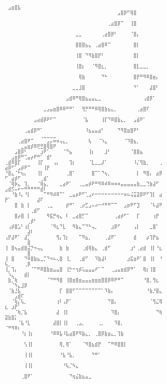


⠀⠀⠀⠀⠀⠀⠀⠀⠀⠀⠀⠀⠀⠀⠀⠀⠀⠀⠀⠀⠀⠀⠀⠀⠀⠀⠀⠀⠀⠀⠀⠀⠀⠀  ⠀⣠⣶⣿⣧⠀⠀⠀⠀⠀⠀⠀⠀⠀⠀⠀⠀⠀⠀⠀⠀⠀⠀⠀⠀⠀⠀⠀⠀
⠀⠀⠀⠀⠀⠀⠀⠀⠀⠀⠀⠀⠀⠀⠀⠀⠀⠀⠀⠀⠀⠀⠀⠀⠀⠀⠀⠀⠀⠀⠀⠀⠀⠀⠀⣠⣿⡿⠋⢿⣿⠀⠀⠀⠀⠀⠀⠀⠀⠀⠀⠀⠀⠀⠀⠀⠀⠀⠀⠀⠀⠀⠀⠀⠀
⠀⠀⠀⠀⠀⠀⠀⠀⠀⠀⠀⠀⠀⠀⠀⠀⠀⠀⠀⠀⠀⠀⠀⠀⠀⠀⠀⠀⠀⠀⠀⠀⢀⣴⣿⡿⠉⠀⠀⢸⣿⠀⠀⠀⠀⠀⠀⠀⠀⠀⠀⠀⠀⠀⠀⠀⠀⠀⠀⠀⠀⠀⠀⠀⠀
⠀⠀⠀⠀⠀⠀⠀⠀⠀⠀⠀⠀⠀⠀⠀⠀⠀⠀⠀⠀⠀⠀⣀⣀⠀⠀⠀⠀⠀⠀⢀⣴⣿⡿⠃⠀⠀⠀⠀⠈⣿⡄⠀⠀⠀⠀⠀⠀⠀⠀⠀⠀⠀⠀⠀⠀⠀⠀⠀⠀⠀⠀⠀⠀⠀
⠀⠀⠀⠀⠀⠀⠀⠀⠀⠀⠀⠀⠀⠀⠀⠀⠀⠀⠀⠀⠀⠀⣿⣿⣿⣦⣄⠀⢀⣴⣿⠿⠉⠀⠀⠀⠀⠀⠀⠀⣿⡇⠀⠀⠀⠀⠀⠀⠀⠀⠀⠀⠀⠀⠀⠀⠀⠀⠀⠀⠀⠀⠀⠀⠀
⠀⠀⠀⠀⠀⠀⠀⠀⠀⠀⠀⠀⠀⠀⠀⠀⠀⠀⠀⠀⠀⠀⢸⣿⠀⠙⠻⣷⣿⡟⠃⠀⠀⠀⠀⠀⠀⠀⠀⠀⣿⡇⠀⠀⠀⠀⠀⠀⠀⠀⠀⠀⠀⠀⠀⠀⠀⠀⠀⠀⠀⠀⠀⠀⠀
⠀⠀⠀⠀⠀⠀⠀⠀⠀⠀⠀⠀⠀⠀⠀⠀⠀⠀⠀⠀⠀⠀⢸⣿⡆⠀⠀⠈⠻⣿⣆⡀⠀⠀⠀⠀⠀⠀⠀⠀⣿⣇⣀⣀⡀⠀⠀⠀⠀⠀⠀⠀⠀⠀⠀⠀⠀⠀⠀⠀⠀⠀⠀⠀⠀
⠀⠀⠀⠀⠀⠀⠀⠀⠀⠀⠀⠀⠀⠀⠀⠀⠀⠀⠀⠀⠀⠀⠀⢿⣷⠀⠀⠀⠀⠀⠙⠓⠀⠀⠀⠀⠀⠀⠀⠀⣿⡟⠛⠻⠿⣿⣶⡄⠀⠀⠀⠀⠀⠀⠀⠀⠀⠀⠀⠀⠀⠀⠀⠀⠀
⠀⠀⠀⠀⠀⠀⠀⠀⠀⠀⠀⠀⠀⠀⠀⠀⠀⠀⠀⠀⠀⣀⣀⣸⣿⠀⠀⠀⠀⠀⠀⠀⠀⠀⠀⠀⠀⠀⠀⠀⠙⠁⠀⠀⠀⣼⣿⠃⠀⠀⠀⠀⠀⠀⠀⠀⠀⠀⠀⠀⠀⠀⠀⠀⠀
⠀⠀⠀⠀⠀⠀⠀⠀⠀⠀⠀⠀⠀⠀⠀⠀⠀⠀⠀⣠⣾⠿⠛⢿⣿⣦⣤⣤⣄⣀⠀⠀⠀⠀⠀⠀⠀⠀⠀⠀⠀⠀⠀⢠⣾⡿⠁⠀⠀⠀⠀⠀⠀⠀⠀⠀⠀⠀⠀⠀⠀⠀⠀⠀⠀
⠀⠀⠀⠀⠀⠀⠀⠀⠀⠀⠀⠀⣀⣠⣤⣶⣿⠿⠿⠛⠛⠁⠀⠀⢻⡛⠛⠛⠿⢿⣿⣷⣦⣄⡀⠀⠀⠀⠀⠀⠀⢀⣴⣿⠏⠀⠀⠀⠀⠀⠀⠀⠀⠀⠀⠀⠀⠀⠀⠀⠀⠀⠀⠀⠀
⠀⠀⠀⠀⠀⠀⠀⠀⠀⣠⣴⣾⡿⠟⠋⠉⠀⠀⠀⠀⠀⠀⠀⠀⠈⣧⠀⠀⠀⠀⢸⡏⠙⠿⣿⣷⣄⡀⠀⠀⣠⣾⠟⠁⠀⠀⠀⠀⠀⠀⠀⠀⠀⠀⠀⠀⠀⠀⠀⠀⠀⠀⠀⠀⠀
⠀⠀⠀⠀⠀⠀⢀⣤⣾⡿⠛⠁⠀⠀⠀⠀⠀⠀⠀⠀⠀⠀⠀⠀⠀⠸⣦⣤⣤⣴⠃⠀⠀⠀⠀⠙⠻⣿⣶⣿⠟⠃⠀⠀⠀⠀⠀⠀⠀⠀⠀⠀⠀⠀⠀⠀⠀⠀⠀⠀⢀⣀⣀⣀⣀
⠀⠀⠀⠀⢀⣴⣿⠟⠉⠀⠀⠀⠀⣠⡤⠶⠶⢤⣄⡀⠀⠀⠀⠀⠀⠀⢧⠀⠀⠈⠱⣄⠀⠀⠀⠀⠀⠈⠹⣿⣦⡀⠀⠀⠀⠀⠀⠀⠀⠀⠀⠀⠀⠀⣀⣤⣶⡾⠿⢟⣛⣿⢿⣿⠟
⠀⠀⠀⣠⣿⡿⠃⠀⠀⠀⠀⣰⠟⠁⠀⠀⠀⠀⠈⠙⣦⠀⠀⠀⠀⠀⢸⡆⠀⠀⠀⣸⠃⠀⠀⠀⠀⠀⠀⠈⣿⣿⣦⠀⠀⠀⠀⠀⠀⠀⠀⣠⣶⡿⠛⢉⣤⡴⠟⠛⠁⠀⣾⠃⠀
⢀⣾⠿⣿⡏⠀⠀⠀⠀⠀⢸⡏⠀⠀⠀⢠⡄⠀⠀⠀⢹⡆⠀⠀⠀⠀⠈⣇⣀⣀⡼⠁⠀⠀⠀⠀⠀⠀⠀⠀⠸⡌⢻⣷⡀⠀⠀⠀⢀⣴⡿⠋⠁⣠⡾⠟⠉⠀⠀⠀⠀⢸⡟⠀⠀
⠘⣿⣄⠈⠓⢦⡄⠀⠀⠀⢸⡇⠀⠀⠀⠀⠀⠀⠀⢀⣿⠁⠀⠀⠀⠀⠀⣿⠉⠁⠙⢦⡀⠀⠀⠀⠀⠀⠀⠀⠀⡇⠀⠻⣿⡄⠀⣴⡿⠋⠀⣴⡾⠋⠀⠀⠀⠀⠀⠀⢀⣾⠁⠀⠀
⠀⠈⢿⡷⣄⠀⢹⡀⠀⠀⠈⢿⣦⡀⠀⠀⠀⣀⣴⠟⠁⠀⠀⢀⣀⣤⡾⠟⠛⠻⠿⠾⠿⠶⠶⠶⣤⣤⣤⣤⣤⣷⣀⣀⢙⣷⣼⠋⠀⣠⣾⡫⠤⠖⠒⠛⠛⠛⠛⠛⣾⠇⠀⠀⠀
⠀⠀⠘⣷⠸⡄⠘⡇⠀⠀⠀⠀⠉⠛⠻⠾⠿⠉⠁⠀⣀⣤⡶⠟⠋⢁⣠⠖⠒⠒⠒⠒⠒⠒⠒⠒⠒⠶⠦⢬⣭⣽⡿⠟⠋⢹⡇⠀⣴⡟⠁⠀⠀⠀⠀⠀⠀⠀⠀⣼⠏⠀⠀⠀⠀
⠀⠀⠀⣿⠀⣷⠀⡇⠀⠀⠀⠀⠀⢀⣀⠀⠀⠀⠀⡾⠛⠁⠀⢀⡴⣋⣠⠤⠴⠒⠚⠛⠛⠉⠉⠀⠀⣠⡶⠟⠋⣹⠀⠀⠀⠈⠧⣼⠟⠀⠀⠀⠀⠀⠀⠀⠀⢀⣾⠋⠀⠀⠀⠀⠀
⠀⠀⠀⣿⡴⣿⠀⡇⠀⠀⠀⠀⠀⠻⣯⡛⢶⣄⠀⠇⠀⣀⣴⣿⡋⠉⠀⠀⠀⠀⠀⠀⠀⠀⢀⣴⡾⠋⠁⠀⠀⡏⠀⠀⠀⠀⢰⡟⠀⠀⠀⠀⠀⠀⠀⠀⢀⡾⠃⠀⠀⠀⠀⠀⠀
⠀⢠⡾⣿⣡⠃⢰⡇⠀⠀⠀⠀⠀⠀⠈⠻⣆⠙⣇⠀⠀⠻⣷⣄⠉⠙⠓⢤⡀⠀⠀⠀⠀⣰⡿⠋⠀⠀⠀⠀⢠⡇⠀⠀⠀⣀⣿⠁⠀⠀⠀⠀⠀⠀⠀⠀⣼⠇⠀⠀⠀⠀⠀⠀⠀
⢠⡟⣼⠟⠁⠀⣼⡁⠀⠀⠀⠀⠀⠀⠀⠀⢻⡄⢹⡆⠀⠀⠀⠉⠻⣦⡀⠀⠀⠀⠀⢀⣼⠟⠁⠀⠀⠀⠀⠀⣾⠀⠀⠀⡴⢹⡟⣦⠀⠀⠀⠀⠀⠀⠀⠀⣿⠀⠀⠀⠀⠀⠀⠀⠀
⢸⠀⣿⢦⣤⣾⣿⣬⡙⠲⢤⣄⠀⠀⠀⠀⠀⣷⠀⣷⠀⠀⠀⠀⢀⣾⢿⣷⣄⠀⢀⣾⠋⠀⠀⠀⠀⠀⠀⣰⠃⢀⣴⣾⠀⢸⡇⠘⣆⠀⠀⠀⠀⠀⠀⠀⣿⠀⠀⠀⠀⠀⠀⠀⠀
⢸⠀⣿⠀⠀⠀⠙⠿⣿⣷⣦⣀⡉⠙⠲⠦⢄⣿⠀⢸⡀⠀⠀⢀⣾⠋⠀⠀⠹⣷⣼⠇⠀⠀⠀⠀⠀⠀⣰⣯⣶⠟⠁⣿⠀⢸⡇⠀⠘⢧⡀⠀⠀⠀⠀⢀⡿⠀⠀⠀⠀⠀⠀⠀⠀
⢸⡀⢹⡄⠀⠀⠀⠀⠈⠉⠛⠿⣿⣷⣶⣤⣤⣿⠀⢸⡓⠒⢲⡾⢥⣤⣤⣤⠞⠁⠉⠀⠀⢀⣠⣤⣶⣾⡿⠛⠁⠀⠀⢿⡆⢸⣿⠀⠀⠀⠱⣄⠀⠀⠀⣾⡇⠀⠀⠀⠀⠀⠀⠀⠀
⠀⣷⡈⢷⠀⠀⠀⠀⠀⠀⠀⠀⠀⠈⠙⠛⠻⣿⠀⢸⣿⣶⣿⣶⣤⣤⣤⣶⣶⣶⣿⣿⡿⠿⠟⠛⠉⠀⠀⠀⠀⠀⠀⠘⣿⡀⢻⣆⠀⠀⠀⠈⠳⣄⣸⡿⠀⠀⠀⠀⠀⠀⠀⠀⠀
⠀⠈⣷⣘⣧⠀⠀⠀⠀⠀⠀⠀⠀⠀⠀⠀⠀⡏⠀⣿⣿⠋⠉⠉⠉⠉⠉⠉⠉⠉⠁⠹⣷⡄⠀⠀⠀⠀⠀⠀⠀⠀⠀⠀⠘⣷⡘⣿⣄⠀⠀⠀⣠⣾⠏⠀⠀⠀⠀⠀⠀⠀⠀⠀⠀
⠀⠀⠈⢷⡌⢧⡀⠀⠀⠀⠀⠀⠀⠀⠀⠀⢰⠇⢠⡟⠁⠀⠀⠀⠀⠀⠀⠀⠀⠀⠀⠀⠙⣿⡄⠀⠀⠀⠀⠀⠀⠀⠀⠀⠀⠈⢻⣌⢿⣆⠀⣰⡟⠁⠀⠀⠀⠀⠀⠀⠀⠀⠀⠀⠀
⠀⠀⠀⠈⢷⡈⣧⠀⠀⠀⠀⠀⠀⠀⠀⠀⣼⠀⢸⡇⠀⠀⠀⠀⠀⠀⠀⠀⠀⠀⠀⠀⠀⠹⣿⡄⠀⠀⠀⠀⠀⠀⠀⠀⠀⠀⠀⠙⢷⣽⣷⣿⡅⠀⠀⠀⠀⠀⠀⠀⠀⠀⠀⠀⠀
⠀⠀⠀⠀⠈⣧⠘⣇⠀⠀⠀⠀⠀⠀⠀⣼⣿⡇⢸⡇⠀⠀⢀⣠⡀⠀⠀⠀⠀⢀⡀⠀⠀⠀⠹⣿⡀⠀⠀⠀⠀⠀⠀⠀⠀⠀⠀⠀⠀⠈⠛⠻⠿⠆⠀⠀⠀⠀⠀⠀⠀⠀⠀⠀⠀
⠀⠀⠀⠀⠀⠘⡆⢸⡆⠀⠀⠀⠀⠀⠘⠿⠿⣧⠸⣧⣴⣿⠟⠻⣷⣄⡀⠀⢀⣿⡿⣷⣶⣄⡀⢹⣷⠀⠀⠀⠀⠀⠀⠀⠀⠀⠀⠀⠀⠀⠀⠀⠀⠀⠀⠀⠀⠀⠀⠀⠀⠀⠀⠀⠀
⠀⠀⠀⠀⠀⠀⢣⢸⡇⠀⠀⠀⠀⠀⠀⠀⠀⢿⡀⢿⠁⠀⠀⠀⠈⠻⣿⣦⣾⡟⠀⠀⠉⠛⠿⣿⣿⡇⠀⠀⠀⠀⠀⠀⠀⠀⠀⠀⠀⠀⠀⠀⠀⠀⠀⠀⠀⠀⠀⠀⠀⠀⠀⠀⠀
⠀⠀⠀⠀⠀⠀⢸⢸⡇⠀⠀⠀⠀⠀⠀⠀⠀⠘⣧⠘⣧⡀⠀⠀⠀⠀⠀⠙⠛⠁⠀⠀⠀⠀⠀⠀⠀⠀⠀⠀⠀⠀⠀⠀⠀⠀⠀⠀⠀⠀⠀⠀⠀⠀⠀⠀⠀⠀⠀⠀⠀⠀⠀⠀⠀
⠀⠀⠀⠀⠀⠀⢸⢸⡇⠀⠀⠀⠀⠀⠀⠀⠀⠀⠘⢧⡈⠳⣄⠀⠀⠀⠀⠀⠀⠀⠀⠀⠀⠀⠀⠀⠀⠀⠀⠀⠀⠀⠀⠀⠀⠀⠀⠀⠀⠀⠀⠀⠀⠀⠀⠀⠀⠀⠀⠀⠀⠀⠀⠀⠀
⠀⠀⠀⠀⠀⢀⣿⠟⠁⠀⠀⠀⠀⠀⠀⠀⠀⠀⠀⠀⠙⢶⣬⣷⣦⣤⣀⠀⠀⠀⠀⠀⠀⠀⠀⠀⠀⠀⠀⠀⠀⠀⠀⠀⠀⠀⠀⠀⠀⠀⠀⠀⠀⠀⠀⠀⠀⠀⠀⠀⠀⠀⠀⠀⠀
